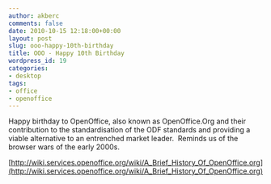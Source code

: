 ```yaml
---
author: akberc
comments: false
date: 2010-10-15 12:18:00+00:00
layout: post
slug: ooo-happy-10th-birthday
title: OOO - Happy 10th Birthday
wordpress_id: 19
categories:
- desktop
tags:
- office
- openoffice
---
```

Happy birthday to OpenOffice, also known as OpenOffice.Org and their contribution to the standardisation of the ODF standards and providing a viable alternative to an entrenched market leader.  Reminds us of the browser wars of the early 2000s.

[http://wiki.services.openoffice.org/wiki/A_Brief_History_Of_OpenOffice.org](http://wiki.services.openoffice.org/wiki/A_Brief_History_Of_OpenOffice.org)

